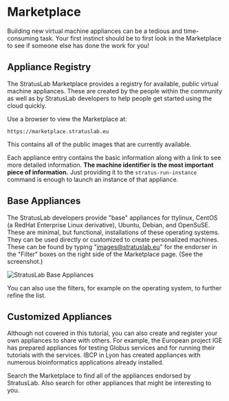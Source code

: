 
# Marketplace

Building new virtual machine appliances can be a tedious and
time-consuming task.  Your first instinct should be to first look in
the Marketplace to see if someone else has done the work for you!

## Appliance Registry

The StratusLab Marketplace provides a registry for available, public
virtual machine appliances.  These are created by the people within
the community as well as by StratusLab developers to help people get
started using the cloud quickly.

Use a browser to view the Marketplace at:

    https://marketplace.stratuslab.eu

This contains all of the public images that are currently available.

Each appliance entry contains the basic information along with a link
to see more detailed information.  **The machine identifier is the
most important piece of information.** Just providing it to the
`stratus-run-instance` command is enough to launch an instance of that
appliance.

## Base Appliances

The StratusLab developers provide "base" appliances for ttylinux,
CentOS (a RedHat Enterprise Linux derivative), Ubuntu, Debian, and
OpenSuSE.  These are minimal, but functional, installations of these
operating systems.  They can be used directly or customized to create
personalized machines.  These can be found by typing
"images@stratuslab.eu" for the endorser in the "Filter" boxes on the
right side of the Marketplace page.  (See the screenshot.)

![StratusLab Base Appliances](images/baseimages-screenshot.png)

You can also use the filters, for example on the operating system, to
further refine the list.

## Customized Appliances

Although not covered in this tutorial, you can also create and
register your own appliances to share with others.  For example, the
European project IGE has prepared appliances for testing Globus
services and for running their tutorials with the services.  IBCP in
Lyon has created appliances with numerous bioinformatics applications
already installed.

Search the Marketplace to find all of the appliances endorsed by
StratusLab.  Also search for other appliances that might be
interesting to you. 


